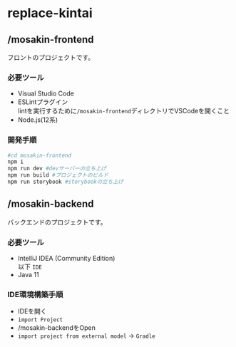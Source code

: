 # replace-kintai

## /mosakin-frontend
フロントのプロジェクトです。  

### 必要ツール
- Visual Studio Code  
- ESLintプラグイン  
    lintを実行するために`/mosakin-frontend`ディレクトリでVSCodeを開くこと
- Node.js(12系)

### 開発手順
```bash
#cd mosakin-frontend
npm i
npm run dev #devサーバーの立ち上げ
npm run build #プロジェクトのビルド
npm run storybook #storybookの立ち上げ
```

## /mosakin-backend  
バックエンドのプロジェクトです。  

### 必要ツール
- IntelliJ IDEA (Community Edition)  
以下 `IDE`
- Java 11

### IDE環境構築手順
- IDEを開く
- `import Project`
- /mosakin-backendをOpen
- `import project from external model` -> `Gradle`



